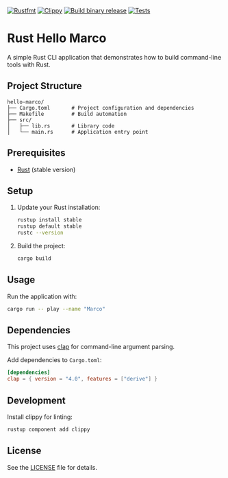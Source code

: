 [![Rustfmt](https://github.com/mozaloom/rust-training/actions/workflows/rustfmt.yml/badge.svg)](https://github.com/mozaloom/rust-training/actions/workflows/rustfmt.yml)
[![Clippy](https://github.com/mozaloom/rust-training/actions/workflows/lint.yml/badge.svg)](https://github.com/mozaloom/rust-training/actions/workflows/lint.yml)
[![Build binary release](https://github.com/mozaloom/rust-training/actions/workflows/release.yml/badge.svg)](https://github.com/mozaloom/rust-training/actions/workflows/release.yml)
[![Tests](https://github.com/mozaloom/rust-training/actions/workflows/tests.yml/badge.svg)](https://github.com/mozaloom/rust-training/actions/workflows/tests.yml)

# Rust Hello Marco

A simple Rust CLI application that demonstrates how to build command-line tools with Rust.

## Project Structure

```
hello-marco/
├── Cargo.toml       # Project configuration and dependencies
├── Makefile         # Build automation
├── src/
│   ├── lib.rs       # Library code
│   └── main.rs      # Application entry point
```

## Prerequisites

- [Rust](https://www.rust-lang.org/tools/install) (stable version)

## Setup

1. Update your Rust installation:
   ```bash
   rustup install stable
   rustup default stable
   rustc --version
   ```

2. Build the project:
   ```bash
   cargo build
   ```

## Usage

Run the application with:
```bash
cargo run -- play --name "Marco"
```

## Dependencies

This project uses [clap](https://github.com/clap-rs/clap) for command-line argument parsing.

Add dependencies to `Cargo.toml`:
```toml
[dependencies]
clap = { version = "4.0", features = ["derive"] }
```

## Development

Install clippy for linting:
```bash
rustup component add clippy
```

## License

See the [LICENSE](LICENSE) file for details.
